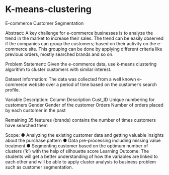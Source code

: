 # K-means-clustering
E-commerce Customer Segmentation

Abstract:
A key challenge for e-commerce businesses is to analyze the trend in the market to increase their sales. The trend can be easily observed if the companies can group the customers; based on their activity on the e-commerce site. This grouping can be done by applying different criteria like previous orders, mostly searched brands and so on. 

Problem Statement:
Given the e-commerce data, use k-means clustering algorithm to cluster customers with similar interest.

Dataset Information:
The data was collected from a well known e-commerce website over a period of time based on the customer’s search profile.

Variable Description:
Column	Description
Cust_ID	Unique numbering for customers
Gender	Gender of the customer
Orders	Number of orders placed by each customer in the past

Remaining 35 features (brands) contains the number of times customers have searched them

Scope:
●	Analyzing the existing customer data and getting valuable insights about the purchase pattern
●	Data pre-processing including missing value treatment
●	Segmenting customer based on the optimum number of clusters (‘k’) with the help of silhouette score
Learning Outcome:
The students will get a better understanding of how the variables are linked to each other and will be able to apply cluster analysis to business problem such as customer segmentation. 
